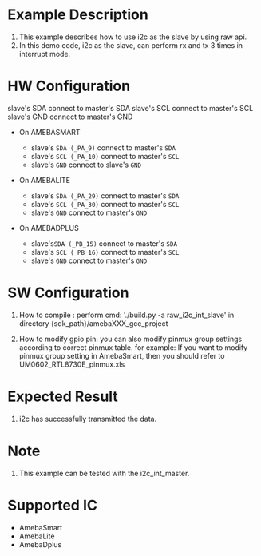 # Example Description

1. This example describes how to use i2c as the slave by using raw api.
2. In this demo code, i2c as the slave, can perform rx and tx 3 times in interrupt mode.

# HW Configuration

slave's SDA connect to master's SDA 
slave's SCL connect to master's SCL 
slave's GND connect to master's GND 

* On AMEBASMART
    - slave's `SDA (_PA_9)` connect to master's `SDA`
    - slave's  `SCL (_PA_10)` connect to master's `SCL` 
    - slave's  `GND` connect to slave's `GND` 

* On AMEBALITE
  - slave's `SDA (_PA_29)` connect to master's `SDA`
  - slave's `SCL (_PA_30)` connect to master's `SCL` 
  - slave's `GND` connect to master's `GND` 

* On AMEBADPLUS
  - slave's`SDA (_PB_15)` connect to master's `SDA`
  - slave's `SCL (_PB_16)` connect to master's `SCL` 
  - slave's `GND` connect to master's `GND` 

# SW Configuration

1. How to compile :
   		perform cmd: './build.py -a raw_i2c_int_slave' in directory {sdk_path}/amebaXXX_gcc_project

2. How to modify gpio pin:
   you can also modify pinmux group settings according to correct pinmux table.
   for example: 
   	If you want to modify pinmux group setting in AmebaSmart, then you should refer to UM0602_RTL8730E_pinmux.xls

# Expected Result

1. i2c has successfully transmitted the data.

# Note

1. This example can be tested with the i2c_int_master.

# Supported IC

* AmebaSmart
* AmebaLite
* AmebaDplus
